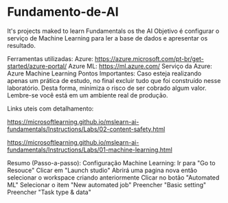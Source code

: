 # Fundamento-de-AI
It's projects maked to learn Fundamentals os the AI
Objetivo é configurar o serviço de Machine Learning para ler a base de dados e apresentar os resultado.

Ferramentas utilizadas:
Azure: https://azure.microsoft.com/pt-br/get-started/azure-portal/
Azure ML: https://ml.azure.com/
Serviço da Azure: Azure Machine Learning
Pontos Importantes:
Caso esteja realizando apenas um prática de estudo, no final excluir tudo que foi construído nesse laboratório. Desta forma, minimiza o risco de ser cobrado algum valor. Lembre-se você está em um ambiente real de produção.

Links uteis com detalhamento:

https://microsoftlearning.github.io/mslearn-ai-fundamentals/Instructions/Labs/02-content-safety.html

https://microsoftlearning.github.io/mslearn-ai-fundamentals/Instructions/Labs/01-machine-learning.html

Resumo (Passo-a-passo): Configuração Machine Learning:
Ir para "Go to Resouce"
Clicar em "Launch studio"
Abrirá uma pagina nova então selecionar o workspace criando anteriormente
Clicar no botão "Automated ML"
Selecionar o item "New automated job"
Preencher "Basic setting"
Preencher "Task type & data"

